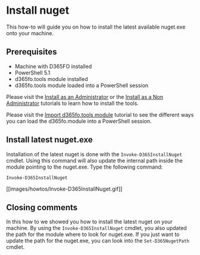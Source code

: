 ﻿# **Install nuget**

This how-to will guide you on how to install the latest available nuget.exe onto your machine.

## **Prerequisites**
* Machine with D365FO installed
* PowerShell 5.1
* d365fo.tools module installed
* d365fo.tools module loaded into a PowerShell session

Please visit the [Install as an Administrator](https://github.com/d365collaborative/d365fo.tools/wiki/Tutorial-Install-Administrator) or the [Install as a Non Administrator](https://github.com/d365collaborative/d365fo.tools/wiki/Tutorial-Install-Non-Administrator) tutorials to learn how to install the tools.

Please visit the [Import d365fo.tools module](https://github.com/d365collaborative/d365fo.tools/wiki/Tutorial-Import-Module) tutorial to see the different ways you can load the d365fo.module into a PowerShell session.

## **Install latest nuget.exe**
Installation of the latest nuget is done with the `Invoke-D365InstallNuget` cmdlet. Using this command will also update the internal path inside the module pointing to the nuget.exe. Type the following command:

```
Invoke-D365InstallNuget
```

[[images/howtos/Invoke-D365InstallNuget.gif]]

## **Closing comments**
In this how to we showed you how to install the latest nuget on your machine. By using the `Invoke-D365InstallNuget` cmdlet, you also updated the path for the module where to look for nuget.exe. If you just want to update the path for the nuget.exe, you can look into the `Set-D365NugetPath` cmdlet.